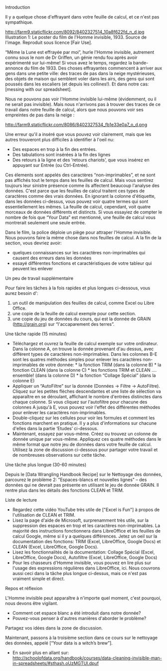 Introduction

Il y a quelque chose d'effrayant dans votre feuille de calcul, et ce n'est pas sympathique.

http://farm9.staticflickr.com/8092/8402327514_10a8f622fd_n_d.jpg
Illustration 1: Le poster du film de l'Homme invisible, 1933. Source de l'image. Reproduit sous licence [Fair Use].

“Même la Lune est effrayée par moi”, hurle l'Homme invisible, autrement connu sous le nom de Dr Griffen, un génie rendu fou après avoir expérimenté sur lui-même! Si vous avez le temps, regardez la bande-annonce du film de 1933. Des choses effrayantes commencent à arriver aux gens dans une petite ville: des traces de pas dans la neige mystérieuses, des objets de maison qui semblent voler dans les airs, des gens qui sont poussés dans les escaliers (et depuis les collines!). Et dans notre cas: [messing with our spreadsheet].

Nous ne pouvons pas voir l'Homme invisible lui-même (évidemment, ou il ne serait pas invisible). Mais nous n'arrivons pas à trouver des traces de ce travail dans notre feuille de calcul, alors que nous pouvons voir ses empreintes de pas dans la neige :

http://farm9.staticflickr.com/8086/8402327534_fb1e33e0a7_o_d.png

Une erreur qu'il a inséré que vous pouvez voir clairement, mais que les autres trouveront plus difficiles à identifier à l'oeil nu:

- Des espaces en trop à la fin des entrées.
- Des tabulations sont insérées à la fin des lignes
- Des retours à la ligne et des ‘retours chariots’, que vous insérez en appuyant sur Entrée (ou Ctrl-Entrée).

Ces élements sont appelés des caractères “non-imprimables”, et ne sont pas affichés tout le temps dans les feuilles de calcul. Mais vous sentirez toujours leur sinistre présence comme ils affectent beaucoup l'analyse des données. C'est parce que les feuilles de calcul traitent ces types de caractères comme des vrais données. En ignorant la colonne d'étiquette, dans les données ci-dessus, vous pouvez voir quatre termes qui sont essentiellement les mêmes. La feuille de calcul, cependant, voit quatre morceaux de données différents et distincts. Si vous essayiez de compter le nombre de fois que “Your Data” est mentionné, une feuille de calcul vous montrerait seulement une seule entrée.

Dans le film, la police déploie un piège pour attraper l'Homme invisible. Nous pouvons faire la même chose dans nos feuilles de calcul. A la fin de la section, vous devriez avoir:

- quelques connaissances sur les caractères non-imprimables qui causent des erreurs dans les données
- essayé différentes fonctions et caractéristiques de votre tableur qui peuvent les enlever

Un peu de travail supplémentaire

Pour faire les tâches à la fois rapides et plus longues ci-dessous, vous aurez besoin d':

1. un outil de manipulation des feuilles de calcul, comme Excel ou Libre Office.
2. une copie de la feuille de calcul exemple pour cette section.
3. une copie du jeu de données du cours, qui est la donnée de GRAIN (http://grain.org) sur “l'accaparement des terres”.

Une tâche rapide (15 minutes)

- Téléchargez et ouvrez la feuille de calcul exemple sur votre ordinateur. Dans la colonne A, on trouve la donnée provenant d'au dessus, avec différent types de caractères non-imprimables. Dans les colonnes B-E sont les quatres méthodes simples pour enlever les caractères non-imprimables de votre donnée: * la fonction TRIM (dans la colonne B) * la fonction CLEAN (dans la colonne C) * les fonctions TRIM et CLEAN …. ensemble! (dans la colonne D) * la fonction “Collage Spécial” (dans la colonne E)
- Appliquer un “AutoFiltre” sur la donnée (Données → Filtre → AutoFiltre). Cliquez sur les petites flèches descendantes et une liste de sélection va apparaître en se déroulant, affichant le nombre d'entrées distinctes dans chaque colonne. Si vous cliquez sur l'autofiltre pour chacune des colonnes A jusqu'à E, vous pouvez voir l'effet des différentes méthodes pour enlever les caractères non-imprimables.
- Double-cliquez sur les cellules pour voir les formules et comment les fonctions marchent en pratique. Il y a plus d'informations sur chacune d'elles dans la partie ‘Etudes’ ci-dessous.
- Maintenant, essayez par vous-même. Créez ou trouvez un colonne de donnée unique par vous-même. Appliquez ces quatre méthodes dans le même format que notre jeu de données dans votre feuille de calcul.
Utilisez la zone de discussion ci-dessous pour partager votre travail et de nombreuses observations sur cette tâche.

Une tâche plus longue (30-60 minutes)

Depuis le [Data Wrangling Handbook Recipe] sur le Nettoyage des données, parcourez le problème 2: "Espaces-blancs et nouvelles lignes" – des données qui ne devrait pas présente en utilisant le jeu de donnée GRAIN. Il rentre plus dans les détails des fonctions CLEAN et TRIM.

Liste de lecture

- Regardez cette vidéo YouTube très utile de ["Excel is Fun"] à propos de l'utilisation de CLEAN et TRIM.
- Lisez la page d'aide de Microsoft, surprenamment très utile, sur la suppression des espaces en trop et les caractères non-imprimables. La majorité des instructions fonctionnera dans LibreOffice et les feuilles de calcul Google, même si il y a quelques différences. Jetez un oeil sur la documentation des fonctions: TRIM (Excel, LibreOffice, Google Docs) et CLEAN (Excel, LibreOffice, Google Docs).
- Lisez les fonctionnalités de la documentation: Collage Spécial (Excel, LibreOffice, Google Docs), Autofiltre (Excel, LibreOffice, Google Docs)
- Pour les chasseurs d'Homme invisible, vous pouvez en lire plus sur l'usage des expressions régulières dans LibreOffice, ici. Nous couvrons aussi ceci dans la tâche plus longue ci-dessus, mais ce n'est pas vraiment simple et direct.

Repos et réflexion

L'Homme invisible peut apparaître à n'importe quel moment, c'est pourquoi, nous devons être vigilant.

- Comment cet espace blanc a été introduit dans notre donnée?
- Pouvez-vous penser à d'autres manières d'aborder le problème?

Partagez vos idées dans la zone de discussion.

Maintenant, passons à la troisième section dans ce cours sur le nettoyage des données, appelé [“Your data is a witch’s brew”].

- En savoir plus en allant sur: http://schoolofdata.org/handbook/courses/data-cleaning-invisible-man-in-spreadsheets/#sthash.oUzMGTUl.dpuf
